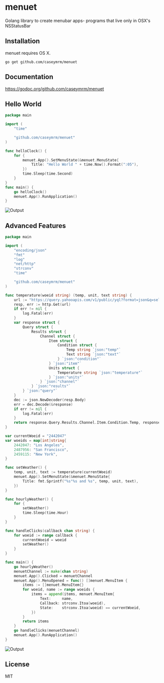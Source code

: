 # menuet
Golang library to create menubar apps- programs that live only in OSX's NSStatusBar

## Installation
menuet requires OS X.

`go get github.com/caseymrm/menuet`

## Documentation

https://godoc.org/github.com/caseymrm/menuet

## Hello World

```go
package main

import (
	"time"

	"github.com/caseymrm/menuet"
)

func helloClock() {
	for {
		menuet.App().SetMenuState(&menuet.MenuState{
			Title: "Hello World " + time.Now().Format(":05"),
		})
		time.Sleep(time.Second)
	}
}
func main() {
	go helloClock()
	menuet.App().RunApplication()
}
```

![Output](https://github.com/caseymrm/menuet/raw/master/static/helloworld.gif)

## Advanced Features

```go
package main

import (
	"encoding/json"
	"fmt"
	"log"
	"net/http"
	"strconv"
	"time"

	"github.com/caseymrm/menuet"
)

func temperature(woeid string) (temp, unit, text string) {
	url := "https://query.yahooapis.com/v1/public/yql?format=json&q=select%20item.condition%20from%20weather.forecast%20where%20woeid%20%3D%20" + woeid
	resp, err := http.Get(url)
	if err != nil {
		log.Fatal(err)
	}
	var response struct {
		Query struct {
			Results struct {
				Channel struct {
					Item struct {
						Condition struct {
							Temp string `json:"temp"`
							Text string `json:"text"`
						} `json:"condition"`
					} `json:"item"`
					Units struct {
						Temperature string `json:"temperature"`
					} `json:"units"`
				} `json:"channel"`
			} `json:"results"`
		} `json:"query"`
	}
	dec := json.NewDecoder(resp.Body)
	err = dec.Decode(&response)
	if err != nil {
		log.Fatal(err)
	}
	return response.Query.Results.Channel.Item.Condition.Temp, response.Query.Results.Channel.Units.Temperature, response.Query.Results.Channel.Item.Condition.Text
}

var currentWoeid = "2442047"
var woeids = map[int]string{
	2442047: "Los Angeles",
	2487956: "San Francisco",
	2459115: "New York",
}

func setWeather() {
	temp, unit, text := temperature(currentWoeid)
	menuet.App().SetMenuState(&menuet.MenuState{
		Title: fmt.Sprintf("%s°%s and %s", temp, unit, text),
	})
}

func hourlyWeather() {
	for {
		setWeather()
		time.Sleep(time.Hour)
	}
}

func handleClicks(callback chan string) {
	for woeid := range callback {
		currentWoeid = woeid
		setWeather()
	}
}

func main() {
	go hourlyWeather()
	menuetChannel := make(chan string)
	menuet.App().Clicked = menuetChannel
	menuet.App().MenuOpened = func() []menuet.MenuItem {
		items := []menuet.MenuItem{}
		for woeid, name := range woeids {
			items = append(items, menuet.MenuItem{
				Text:     name,
				Callback: strconv.Itoa(woeid),
				State:    strconv.Itoa(woeid) == currentWoeid,
			})
		}
		return items
	}
	go handleClicks(menuetChannel)
	menuet.App().RunApplication()
}
```

![Output](https://github.com/caseymrm/menuet/raw/master/static/weather.png)

## License

MIT
